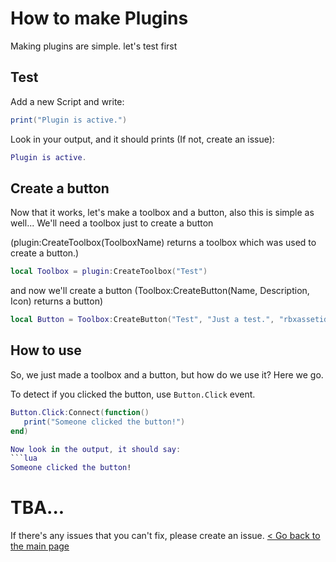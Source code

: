 # How to make Plugins

Making plugins are simple.
let's test first

## Test
Add a new Script and write:
```lua
print("Plugin is active.")
```

Look in your output, and it should prints (If not, create an issue):
```lua
Plugin is active.
```

## Create a button
Now that it works, let's make a toolbox and a button, also this is simple as well...
We'll need a toolbox just to create a button

(plugin:CreateToolbox(ToolboxName) returns a toolbox which was used to create a button.)
```lua
local Toolbox = plugin:CreateToolbox("Test")
```

and now we'll create a button
(Toolbox:CreateButton(Name, Description, Icon) returns a button)
```lua
local Button = Toolbox:CreateButton("Test", "Just a test.", "rbxassetid://4733890")
```

## How to use
So, we just made a toolbox and a button, but how do we use it? Here we go.

To detect if you clicked the button, use `Button.Click` event.
```lua
Button.Click:Connect(function()
   print("Someone clicked the button!")
end)

Now look in the output, it should say:
```lua
Someone clicked the button!
```

# TBA...
If there's any issues that you can't fix, please create an issue.
[< Go back to the main page](https://github.com/RocketB0ii/LuaBlox)
